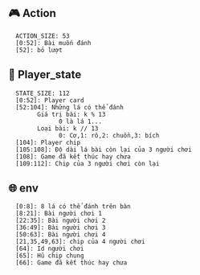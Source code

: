 ## :video_game: Action

      ACTION_SIZE: 53
      [0:52]: Bài muốn đánh
      [52]: bỏ lượt

## :bust_in_silhouette: Player_state
      STATE_SIZE: 112
      [0:52]: Player card
      [52:104]: Những lá có thể đánh
            Giá trị bài: k % 13
                  0 là lá 1...
            Loại bài: k // 13
                  0: Cơ,1: rô,2: chuồn,3: bích
      [104]: Player chip
      [105:108]: Độ dài lá bài còn lại của 3 người chơi
      [108]: Game đã kết thúc hay chưa
      [109:112]: Chip của 3 người chơi còn lại
## :globe_with_meridians: env
      
      [0:8]: 8 lá có thể đánh trên bàn
      [8:21]: Bài người chơi 1
      [22:35]: Bài người chơi 2
      [36:49]: Bài người chơi 3
      [50:63]: Bài người chơi 4
      [21,35,49,63]: chip của 4 người chơi
      [64]: Id người chơi
      [65]: Hũ chip chung
      [66]: Game đã kết thúc hay chưa


